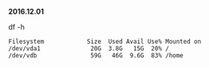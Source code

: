 **2016.12.01**

df -h
```
Filesystem            Size  Used Avail Use% Mounted on
/dev/vda1              20G  3.8G   15G  20% /
/dev/vdb               59G   46G  9.6G  83% /home
```